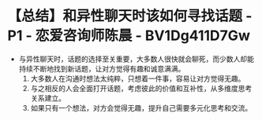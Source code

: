 # 【总结】和异性聊天时该如何寻找话题 - P1 - 恋爱咨询师陈晨 - BV1Dg411D7Gw

-   与异性聊天时，话题的选择至关重要，大多数人很快就会聊死，而少数人却能持续不断地找到新话题，让对方觉得有趣和诚意满满。
    1.  大多数人在沟通时想法太纯粹，只想着一件事，容易让对方觉得无趣。
    2.  与之相反的人会全面打开话题，考虑彼此的价值和互补性，从多维度思考关系建立。
    3.  如果只有一个想法，对方会觉得无趣，提升自己需要多元化思考和交流。